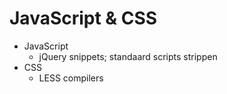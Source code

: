 # JavaScript & CSS
* JavaScript
    * jQuery snippets; standaard scripts strippen
* CSS
    * LESS compilers
